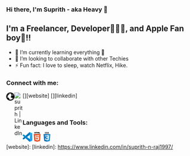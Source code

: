 ### Hi there, I'm Suprith - aka Heavy 👋 

## I'm a Freelancer, Developer🧑🏻‍💻, and Apple Fan boy🍏!!

- 🌱 I’m currently learning everything 🤣
- 👯 I’m looking to collaborate with other Techies
- ⚡ Fun fact: I love to sleep, watch Netflix, Hike.

### Connect with me:

[<img align="left" alt="suprith.heavy" width="22px" src="https://raw.githubusercontent.com/iconic/open-iconic/master/svg/globe.svg" />][website]
[<img align="left" alt="suprith | LinkedIn" width="22px" src="https://cdn.jsdelivr.net/npm/simple-icons@v3/icons/linkedin.svg" />][linkedin]

<br />

### Languages and Tools:

<img align="left" alt="Visual Studio Code" width="26px" src="https://raw.githubusercontent.com/github/explore/80688e429a7d4ef2fca1e82350fe8e3517d3494d/topics/visual-studio-code/visual-studio-code.png" />
<img align="left" alt="HTML5" width="26px" src="https://raw.githubusercontent.com/github/explore/80688e429a7d4ef2fca1e82350fe8e3517d3494d/topics/html/html.png" />
<img align="left" alt="CSS3" width="26px" src="https://raw.githubusercontent.com/github/explore/80688e429a7d4ef2fca1e82350fe8e3517d3494d/topics/css/css.png" />
<br />

[website]: 
[linkedin]: https://www.linkedin.com/in/suprith-n-raj1997/
